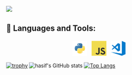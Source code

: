 


  
  ![](https://komarev.com/ghpvc/?username=lavahasif)
## 🧰 Languages and Tools:
<p align="center">
<img src="https://raw.githubusercontent.com/github/explore/80688e429a7d4ef2fca1e82350fe8e3517d3494d/topics/python/python.png" alt="Python" height="40" style="vertical-align:top; margin:4px">
<img src="https://raw.githubusercontent.com/github/explore/80688e429a7d4ef2fca1e82350fe8e3517d3494d/topics/javascript/javascript.png" alt="Javascript" height="40" style="vertical-align:top; margin:4px">
<img src="https://raw.githubusercontent.com/github/explore/80688e429a7d4ef2fca1e82350fe8e3517d3494d/topics/visual-studio-code/visual-studio-code.png" alt="VS Code" height="40" style="vertical-align:top; margin:4px">
  <br/>

</p>

[![trophy](https://github-profile-trophy.vercel.app/?username=lavahasif)](https://github.com/lavahasif/github-profile-trophy)
![hasif's GitHub stats](https://github-readme-stats.vercel.app/api?username=lavahasif&show_icons=true&theme=radical)
[![Top Langs](https://github-readme-stats.vercel.app/api/top-langs/?username=lavahasif)](https://github.com/lavahasif/github-readme-stats)
